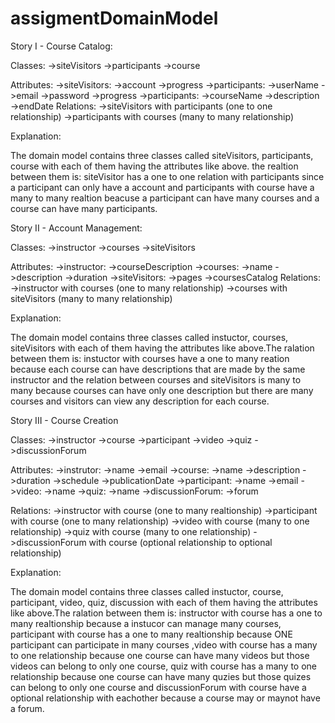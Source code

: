 # assigmentDomainModel

Story I - Course Catalog:

Classes:
->siteVisitors
->participants
->course

Attributes:
->siteVisitors:
	->account
	->progress
->participants:
	->userName
	->email
	->password
	->progress
->participants:
	->courseName
	->description
	->endDate
Relations:
->siteVisitors with participants (one to one relationship)
->participants with courses (many to many relationship)

Explanation:

The domain model contains three classes called siteVisitors, participants,
course with each of them having the attributes like above.
the realtion between them is: siteVisitor has a one to one relation with participants
since a participant can only have a account and
participants with course have a many to many realtion
beacuse a participant can have many courses and a course can have many participants. 

Story II - Account Management:

Classes:
->instructor
->courses
->siteVisitors

Attributes:
->instructor:
        ->courseDescription
->courses:
        ->name
        ->description
        ->duration
->siteVisitors:
        ->pages
        ->coursesCatalog
Relations:
->instructor with courses (one to many relationship)
->courses with siteVisitors (many to many relationship)

Explanation:

The domain model contains three classes called instuctor, courses, siteVisitors with each of them 
having the attributes like above.The ralation between them is: 
instuctor with courses have a one to many reation 
because each course can have descriptions that are made by the same instructor
and the relation between courses and siteVisitors is many to many because courses can have only one
description but there are many courses and visitors can view any description for each course.

Story III - Course Creation

Classes:
->instructor
->course 
->participant
->video
->quiz
->discussionForum

Attributes:
->instrutor:
	->name
	->email
->course:
	->name
	->description
	->duration
	->schedule
	->publicationDate
->participant:
	->name 
	->email
->video:
	->name
->quiz:
	->name
->discussionForum:
	->forum
 
Relations:
->instructor with course (one to many realtionship)
->participant with course (one to many relationship)
->video with course (many to one relationship)
->quiz with course (many to one relationship)
->discussionForum with course (optional relationship to optional relationship)

Explanation:

The domain model contains three classes called instuctor, course, participant, video, quiz,
discussion with each of them having the attributes like above.The ralation between them is:
instructor with course has a one to many realtionship because a instucor can manage many courses, 
participant with course has a one to many realtionship because ONE participant can participate in 
many courses ,video with course has a many to one relationship because one course can have many 
videos but those videos can belong to only one course, quiz with course has a many to one relationship 
because one course can have many quzies but those quizes can belong to only one course and 
discussionForum with course have a optional relationship with eachother because a course may or maynot
have a forum. 
